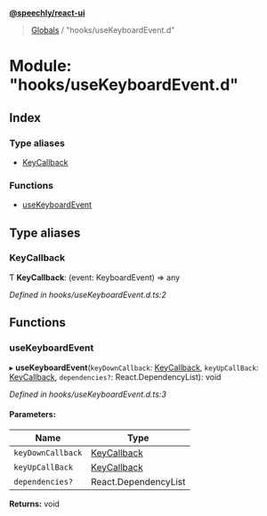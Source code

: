 **[@speechly/react-ui](../README.md)**

> [Globals](../README.md) / "hooks/useKeyboardEvent.d"

# Module: "hooks/useKeyboardEvent.d"

## Index

### Type aliases

* [KeyCallback](_hooks_usekeyboardevent_d_.md#keycallback)

### Functions

* [useKeyboardEvent](_hooks_usekeyboardevent_d_.md#usekeyboardevent)

## Type aliases

### KeyCallback

Ƭ  **KeyCallback**: (event: KeyboardEvent) => any

*Defined in hooks/useKeyboardEvent.d.ts:2*

## Functions

### useKeyboardEvent

▸ **useKeyboardEvent**(`keyDownCallback`: [KeyCallback](_hooks_usekeyboardevent_d_.md#keycallback), `keyUpCallBack`: [KeyCallback](_hooks_usekeyboardevent_d_.md#keycallback), `dependencies?`: React.DependencyList): void

*Defined in hooks/useKeyboardEvent.d.ts:3*

#### Parameters:

Name | Type |
------ | ------ |
`keyDownCallback` | [KeyCallback](_hooks_usekeyboardevent_d_.md#keycallback) |
`keyUpCallBack` | [KeyCallback](_hooks_usekeyboardevent_d_.md#keycallback) |
`dependencies?` | React.DependencyList |

**Returns:** void
